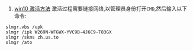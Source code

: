 1. [win10 激活方法](https://blog.csdn.net/AinUser/article/details/79247841)
   激活过程需要链接网络,以管理员身份打开`CMD`,然后输入以下命令:

```
slmgr.vbs /upk
slmgr /ipk W269N-WFGWX-YVC9B-4J6C9-T83GX
slmgr /skms zh.us.to
slmgr /ato
```

